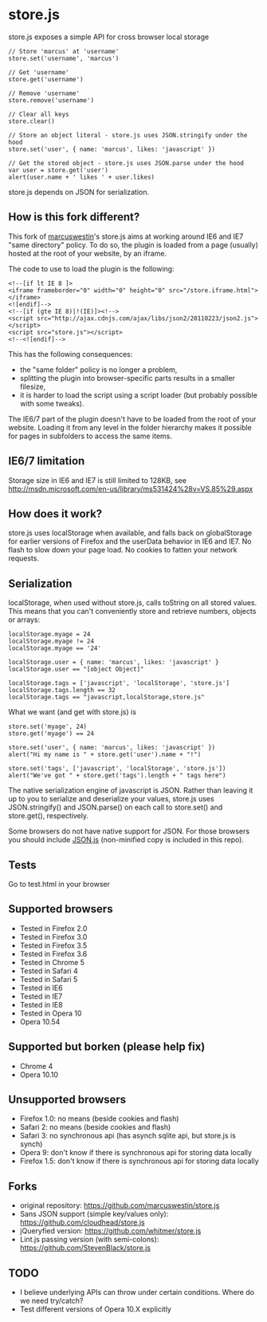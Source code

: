 store.js
========

store.js exposes a simple API for cross browser local storage

	// Store 'marcus' at 'username'
	store.set('username', 'marcus')
	
	// Get 'username'
	store.get('username')
	
	// Remove 'username'
	store.remove('username')
	
	// Clear all keys
	store.clear()
	
	// Store an object literal - store.js uses JSON.stringify under the hood
	store.set('user', { name: 'marcus', likes: 'javascript' })
	
	// Get the stored object - store.js uses JSON.parse under the hood
	var user = store.get('user')
	alert(user.name + ' likes ' + user.likes)

store.js depends on JSON for serialization.

How is this fork different?
---------------------------

This fork of [marcuswestin](http://marcuswest.in)'s store.js aims at working around IE6 and IE7 "same directory" policy.
To do so, the plugin is loaded from a page (usually) hosted at the root of your website, by an iframe.

The code to use to load the plugin is the following:

	<!--[if lt IE 8 ]>
	<iframe frameborder="0" width="0" height="0" src="/store.iframe.html"></iframe>
	<![endif]-->
	<!--[if (gte IE 8)|!(IE)]><!--> 
	<script src="http://ajax.cdnjs.com/ajax/libs/json2/20110223/json2.js"></script>
	<script src="store.js"></script>
	<!--<![endif]-->

This has the following consequences:

- the "same folder" policy is no longer a problem,
- splitting the plugin into browser-specific parts results in a smaller filesize,
- it is harder to load the script using a script loader (but probably possible with some tweaks).

The IE6/7 part of the plugin doesn't have to be loaded from the root of your website.
Loading it from any level in the folder hierarchy makes it possible for pages in subfolders to access the same items.

IE6/7 limitation
----------------

Storage size in IE6 and IE7 is still limited to 128KB, see http://msdn.microsoft.com/en-us/library/ms531424%28v=VS.85%29.aspx

How does it work?
------------------
store.js uses localStorage when available, and falls back on globalStorage for earlier versions of Firefox and the userData behavior in IE6 and IE7. No flash to slow down your page load. No cookies to fatten your network requests.

Serialization
-------------
localStorage, when used without store.js, calls toString on all stored values. This means that you can't conveniently store and retrieve numbers, objects or arrays:

	localStorage.myage = 24
	localStorage.myage != 24
	localStorage.myage == '24'
	
	localStorage.user = { name: 'marcus', likes: 'javascript' }
	localStorage.user == "[object Object]"
	
	localStorage.tags = ['javascript', 'localStorage', 'store.js']
	localStorage.tags.length == 32
	localStorage.tags == "javascript,localStorage,store.js"

What we want (and get with store.js) is

	store.set('myage', 24)
	store.get('myage') == 24
	
	store.set('user', { name: 'marcus', likes: 'javascript' })
	alert("Hi my name is " + store.get('user').name + "!")
	
	store.set('tags', ['javascript', 'localStorage', 'store.js'])
	alert("We've got " + store.get('tags').length + " tags here")

The native serialization engine of javascript is JSON. Rather than leaving it up to you to serialize and deserialize your values, store.js uses JSON.stringify() and JSON.parse() on each call to store.set() and store.get(), respectively.

Some browsers do not have native support for JSON. For those browsers you should include [JSON.js] (non-minified copy is included in this repo).

Tests
-----
Go to test.html in your browser

Supported browsers
------------------
 - Tested in Firefox 2.0
 - Tested in Firefox 3.0
 - Tested in Firefox 3.5
 - Tested in Firefox 3.6
 - Tested in Chrome 5
 - Tested in Safari 4
 - Tested in Safari 5
 - Tested in IE6
 - Tested in IE7
 - Tested in IE8
 - Tested in Opera 10
 - Opera 10.54

Supported but borken (please help fix)
--------------------------------------
 - Chrome 4
 - Opera 10.10

Unsupported browsers
-------------------
 - Firefox 1.0: no means (beside cookies and flash)
 - Safari 2: no means (beside cookies and flash)
 - Safari 3: no synchronous api (has asynch sqlite api, but store.js is synch)
 - Opera 9: don't know if there is synchronous api for storing data locally
 - Firefox 1.5: don't know if there is synchronous api for storing data locally

Forks
----
 - original repository: https://github.com/marcuswestin/store.js
 - Sans JSON support (simple key/values only): https://github.com/cloudhead/store.js
 - jQueryfied version: https://github.com/whitmer/store.js 
 - Lint.js passing version (with semi-colons): https://github.com/StevenBlack/store.js

TODO
----
 - I believe underlying APIs can throw under certain conditions. Where do we need try/catch?
 - Test different versions of Opera 10.X explicitly 


  [JSON.js]: http://www.json.org/json2.js
